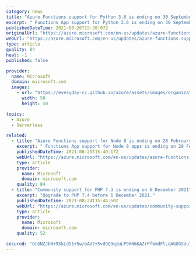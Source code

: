 ```yaml
---
category: news
title: "Azure Functions support for Python 3.6 is ending on 30 September 2022"
excerpt: " Functions App support for Python 3.6 is ending on 30 September 2022, we recommend you upgrade to Python 3.8. "
publishedDateTime: 2021-08-26T15:38:07Z
originalUrl: "https://azure.microsoft.com/en-us/updates/azure-functions-support-for-python-36-is-ending-on-30-september-2022/"
webUrl: "https://azure.microsoft.com/en-us/updates/azure-functions-support-for-python-36-is-ending-on-30-september-2022/"
type: article
quality: 84
heat: -1
published: false

provider:
  name: Microsoft
  domain: microsoft.com
  images:
    - url: "https://everyday-cc.github.io/azure/assets/images/organizations/microsoft.com-50x50.jpg"
      width: 50
      height: 50

topics:
  - Azure
  - Serverless

related:
  - title: "Azure Functions support for Node 8 is ending on 28 February 2022"
    excerpt: " Functions App support for Node 8 apps is ending on 28 February 2022, we recommend you upgrade to Node 14. "
    publishedDateTime: 2021-08-26T15:40:17Z
    webUrl: "https://azure.microsoft.com/en-us/updates/azure-functions-support-for-node-8-is-ending-on-28-february-2022/"
    type: article
    provider:
      name: Microsoft
      domain: microsoft.com
    quality: 84
  - title: "Community support for PHP 7.3 is ending on 6 December 2021"
    excerpt: "Upgrade to PHP 7.4 before 6 December 2021."
    publishedDateTime: 2021-08-24T15:44:50Z
    webUrl: "https://azure.microsoft.com/en-us/updates/community-support-for-php-73-is-ending-on-6-december-2021/"
    type: article
    provider:
      name: Microsoft
      domain: microsoft.com
    quality: 52

secured: "DcGNZJbN+9XkLdD1+5w/oAU2+5vd9Q9qzuLP9XN6KAZrPfkmdFlLqAGUGSUulqPFkGv0qoLtmiBYblS0HP7X2Cfo4Va6MmG87sk/NFcy/MUujZsvSVu8gbVlrdryDiJveF/pSBu783dbUftDOyVDpiZYtzP6UANgzFSCulL/e9CShdadiBPSpIfg7qTyHtRSz9Qpc5LOhK3iS2nF9cUxEVRMwYcyTAxdlyOVhgrqfVp+FwKwMwNbl9R4Vp2xcI9ehgxIWrS+VbeDBX2uVAMsPmfylAWZ99umuAzrVIbq7iNteETKxYSVYwiF4PJpYFZEV6Sr0w63THzmGCGlfWUtzC0vFWI7NpKQxlafB7rXur4=;UJf6iGNkFbY5ju0NvqRdlg=="
---
```


